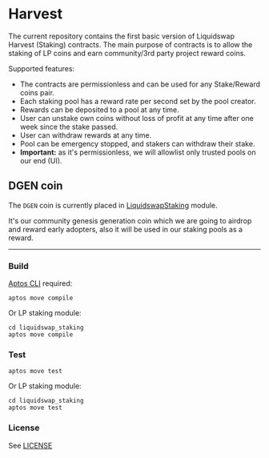 # Harvest

The current repository contains the first basic version of Liquidswap Harvest (Staking) contracts.
The main purpose of contracts is to allow the staking of LP coins and earn community/3rd party project reward coins.

Supported features:

* The contracts are permissionless and can be used for any Stake/Reward coins pair.
* Each staking pool has a reward rate per second set by the pool creator.
* Rewards can be deposited to a pool at any time.
* User can unstake own coins without loss of profit at any time after one week since the stake passed.
* User can withdraw rewards at any time.
* Pool can be emergency stopped, and stakers can withdraw their stake.
* **Important:** as it's permissionless, we will allowlist only trusted pools on our end (UI).

## DGEN coin

The `DGEN` coin is currently placed in [LiquidswapStaking](./liquidswap_staking) module.

It's our community genesis generation coin which we are going to airdrop and reward
early adopters, also it will be used in our staking pools as a reward.

---

### Build

[Aptos CLI](https://github.com/aptos-labs/aptos-core/releases) required:

    aptos move compile

Or LP staking module:

    cd liquidswap_staking
    aptos move compile

### Test

    aptos move test

Or LP staking module:

    cd liquidswap_staking
    aptos move test


### License

See [LICENSE](LICENSE)